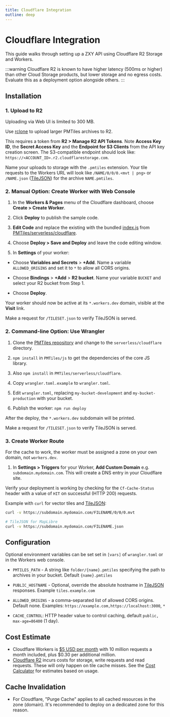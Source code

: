 ```yaml
---
title: Cloudflare Integration
outline: deep
---
```


# Cloudflare Integration

This guide walks through setting up a ZXY API using Cloudflare R2 Storage and Workers.

:::warning
Cloudflare R2 is known to have higher latency (500ms or higher) than other Cloud Storage products, but lower storage and no egress costs. Evaluate this as a deployment option alongside others.
:::

## Installation

### 1. Upload to R2

Uploading via Web UI is limited to 300 MB.

Use [rclone](/pmtiles/cloud-storage#uploading) to upload larger PMTiles archives to R2.

This requires a token from **R2 > Manage R2 API Tokens**. Note **Access Key ID**, the **Secret Access Key** and the **Endpoint for S3 Clients** from the API key creation screen. The S3-compatible endpoint should look like: `https://<ACCOUNT_ID>.r2.cloudflarestorage.com`.

Name your uploads to storage with the `.pmtiles` extension. Your tile requests to the Workers URL will look like `/NAME/0/0/0.<mvt | png>` or `/NAME.json` ([TileJSON](https://github.com/mapbox/tilejson-spec/tree/master/3.0.0)) for the archive `NAME.pmtiles`.

### 2. Manual Option: Create Worker with Web Console

1. In the **Workers & Pages** menu of the Cloudflare dashboard, choose **Create > Create Worker**.

2. Click **Deploy** to publish the sample code.

3. **Edit Code** and replace the existing with the bundled [index.js](https://pmtiles.io/index.js) from [PMTiles/serverless/cloudflare](https://github.com/protomaps/PMTiles/tree/main/serverless/cloudflare).

5. Choose **Deploy > Save and Deploy** and leave the code editing window.
  
6. In **Settings** of your worker:

  * Choose **Variables and Secrets** > **+Add**. Name a variable `ALLOWED_ORIGINS` and set it to `*` to allow all CORS origins.

  * Choose **Bindings** > **+Add** > **R2 bucket**. Name your variable `BUCKET` and select your R2 bucket from Step 1.

  * Choose **Deploy**.

Your worker should now be active at its `*.workers.dev` domain, visible at the **Visit** link.

Make a request for `/TILESET.json` to verify TileJSON is served.

### 2. Command-line Option: Use Wrangler

1. Clone the [PMTiles repository](https://github.com/protomaps/PMTiles) and change to the `serverless/cloudflare` directory.

2. `npm install` in `PMTiles/js` to get the dependencies of the core JS library.

3. Also `npm install` in `PMTiles/serverless/cloudflare`.

4. Copy `wrangler.toml.example` to `wrangler.toml`.

5. Edit `wrangler.toml`, replacing `my-bucket-development` and `my-bucket-production` with your bucket.

6. Publish the worker: `npm run deploy`

After the deploy, the `*.workers.dev` subdomain will be printed.

Make a request for `/TILESET.json` to verify TileJSON is served.

### 3. Create Worker Route

For the cache to work, the worker must be assigned a zone on your own domain, not `workers.dev`.

1. In **Settings > Triggers** for your Worker, **Add Custom Domain** e.g. `subdomain.mydomain.com`. This will create a DNS entry in your Cloudflare site.

Verify your deployment is working by checking for the `Cf-Cache-Status` header with a value of `HIT` on successful (HTTP 200) requests.

Example with `curl` for vector tiles and [TileJSON](https://github.com/mapbox/tilejson-spec):

```bash
curl -v https://subdomain.mydomain.com/FILENAME/0/0/0.mvt

# TileJSON for MapLibre
curl -v https://subdomain.mydomain.com/FILENAME.json
```

## Configuration

Optional environment variables can be set set in `[vars]` of `wrangler.toml` or in the Workers web console.

* `PMTILES_PATH` - A string like `folder/{name}.pmtiles` specifying the path to archives in your bucket. Default `{name}.pmtiles`

* `PUBLIC_HOSTNAME` - Optional, override the absolute hostname in [TileJSON](https://github.com/mapbox/tilejson-spec) responses. Example `tiles.example.com`

* `ALLOWED_ORIGINS` - a comma-separated list of allowed CORS origins. Default none. Examples: `https://example.com,https://localhost:3000`, `*`

* `CACHE_CONTROL`: HTTP header value to control caching, default `public, max-age=86400` (1 day).

## Cost Estimate

* Cloudflare Workers is [$5 USD per month](https://developers.cloudflare.com/workers/platform/pricing) with 10 million requests a month included, plus $0.30 per additional million.
* [Cloudflare R2](https://blog.cloudflare.com/introducing-r2-object-storage/) incurs costs for storage, write requests and read requests. These will only happen on tile cache misses. See the [Cost Calculator](./cost) for estimates based on usage.

## Cache Invalidation

* For Cloudflare, "Purge Cache" applies to all cached resources in the zone (domain). It's recommended to deploy on a dedicated zone for this reason.
